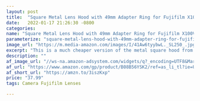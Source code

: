 ```yaml
---
layout: post
title:  "Square Metal Lens Hood with 49mm Adapter Ring for Fujifilm X100V"
date:   2022-01-17 21:26:30 -0800
categories: 
name: "Square Metal Lens Hood with 49mm Adapter Ring for Fujifilm X100V"
parameterize: "square-metal-lens-hood-with-49mm-adapter-ring-for-fujifilm-x100v"
image_url: "https://m.media-amazon.com/images/I/41Aw6tyybwL._SL250_.jpg"
excerpt: "This is a much cheaper version of the metal square hood from other companies. The finish is amazing and it looks absolutely stunning on the camera."
description: ""
af_image_url: "//ws-na.amazon-adsystem.com/widgets/q?_encoding=UTF8&MarketPlace=US&ASIN=B08B56YSK2&ServiceVersion=20070822&ID=AsinImage&WS=1&Format=_SL160_&tag=shouldbuy0b-20"
af_url: "https://www.amazon.com/gp/product/B08B56YSK2/ref=as_li_tl?ie=UTF8&camp=1789&creative=9325&creativeASIN=B08B56YSK2&linkCode=as2&tag=shouldbuy0b-20&linkId=c2dcd55afc362cac8c8bd9922cfbc13e"
af_short_url: "https://amzn.to/3iszKxp"
price: "37.99"
tags: Camera Fujifilm Lenses

---
```

